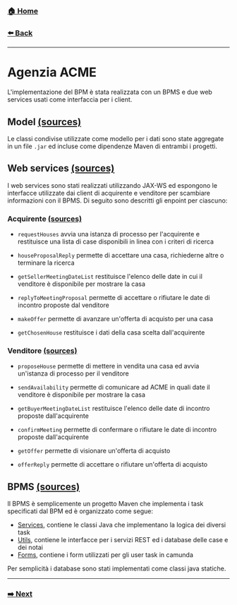 ### [**🏠 Home**](/README.md)

###  [**⬅️ Back**](external-services.md)
-----
# Agenzia ACME

L'implementazione del BPM è stata realizzata con un BPMS e due web services usati come interfaccia per i client.

## Model [(sources)](https://github.com/loopingdoge/acme-agency/tree/master/src/acme-model)
Le classi condivise utilizzate come modello per i dati sono state aggregate in un file `.jar` ed incluse come dipendenze Maven di entrambi i progetti.


## Web services [(sources)](https://github.com/loopingdoge/acme-agency/blob/master/src/acme-agency-ws)

I web services sono stati realizzati utilizzando JAX-WS ed espongono le interfacce utilizzate dai client di acquirente e venditore per scambiare informazioni con il BPMS. Di seguito sono descritti gli enpoint per ciascuno:

### Acquirente [(sources)](https://github.com/loopingdoge/acme-agency/blob/master/src/acme-agency-ws/src/main/java/org/loopingdoge/acme/BuyerWebService.java)

- `requestHouses`
  avvia una istanza di processo per l'acquirente e restituisce una lista di case disponibili in linea con i criteri di ricerca

- `houseProposalReply`
  permette di accettare una casa, richiederne altre o terminare la ricerca

- `getSellerMeetingDateList`
  restituisce l'elenco delle date in cui il venditore è disponibile per mostrare la casa

- `replyToMeetingProposal`
  permette di accettare o rifiutare le date di incontro proposte dal venditore

- `makeOffer`
  permette di avanzare un'offerta di acquisto per una casa

- `getChosenHouse`
  restituisce i dati della casa scelta dall'acquirente

### Venditore [(sources)](https://github.com/loopingdoge/acme-agency/blob/master/src/acme-agency-ws/src/main/java/org/loopingdoge/acme/SellerWebService.java)
- `proposeHouse`
  permette di mettere in vendita una casa ed avvia un'istanza di processo per il venditore

- `sendAvailability`
  permette di comunicare ad ACME in quali date il venditore è disponibile per mostrare la casa

- `getBuyerMeetingDateList`
  restituisce l'elenco delle date di incontro proposte dall'acquirente

- `confirmMeeting`
  permette di confermare o rifiutare le date di incontro proposte dall'acquirente

- `getOffer`
  permette di visionare un'offerta di acquisto

- `offerReply`
  permette di accettare o rifiutare un'offerta di acquisto


## BPMS [(sources)](https://github.com/loopingdoge/acme-agency/blob/master/src/acme-agency)

Il BPMS è semplicemente un progetto Maven che implementa i task specificati dal BPM ed è organizzato come segue:

- [Services](https://github.com/loopingdoge/acme-agency/tree/master/src/acme-agency/src/main/java/org/loopingdoge/acme/services), contiene le classi Java che implementano la logica dei diversi task
- [Utils](https://github.com/loopingdoge/acme-agency/tree/master/src/acme-agency/src/main/java/org/loopingdoge/acme/utils), contiene le interfacce per i servizi REST ed i database delle case e dei notai
- [Forms](https://github.com/loopingdoge/acme-agency/tree/master/src/acme-agency/src/main/webapp/forms), contiene i form utilizzati per gli user task in camunda



Per semplicità i database sono stati implementati come classi java statiche.

-----
### [**➡️ Next**](clients.md)